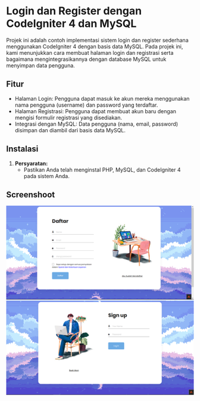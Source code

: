# Login dan Register dengan CodeIgniter 4 dan MySQL

Projek ini adalah contoh implementasi sistem login dan register sederhana menggunakan CodeIgniter 4 dengan basis data MySQL. Pada projek ini, kami menunjukkan cara membuat halaman login dan registrasi serta bagaimana mengintegrasikannya dengan database MySQL untuk menyimpan data pengguna.

## Fitur

- Halaman Login: Pengguna dapat masuk ke akun mereka menggunakan nama pengguna (username) dan password yang terdaftar.
- Halaman Registrasi: Pengguna dapat membuat akun baru dengan mengisi formulir registrasi yang disediakan.
- Integrasi dengan MySQL: Data pengguna (nama, email, password) disimpan dan diambil dari basis data MySQL.

## Instalasi

1. **Persyaratan:**
   - Pastikan Anda telah menginstal PHP, MySQL, dan CodeIgniter 4 pada sistem Anda.

## Screenshoot
![ss1](./image.png)
![ss2](./daftar.png)
